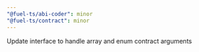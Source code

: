 ```yaml
---
"@fuel-ts/abi-coder": minor
"@fuel-ts/contract": minor
---
```


Update interface to handle array and enum contract arguments
